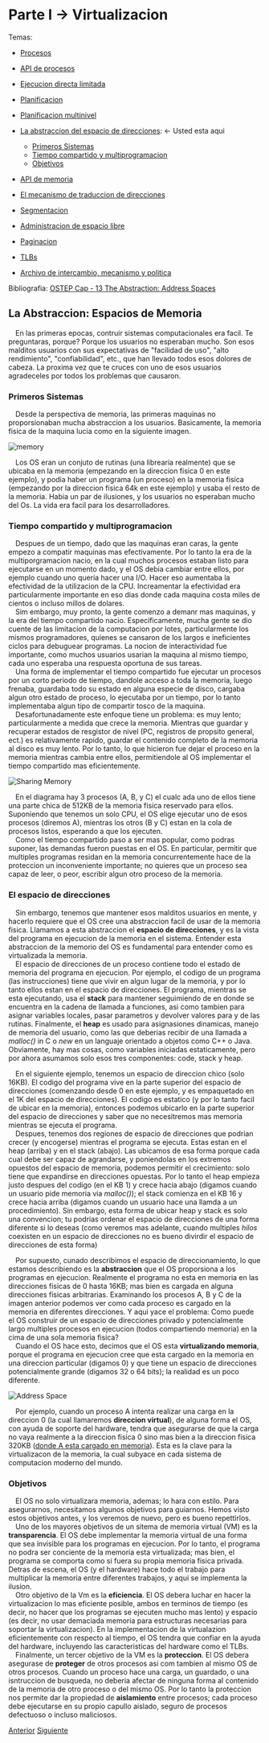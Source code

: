 # Parte I &rarr; Virtualizacion

Temas:

* [Procesos](./Procesos.md)
* [API de procesos](./API-de-procesos.md)
* [Ejecucion directa limitada](#mecanismo-ejecucion-directa-limitada)
* [Planificacion](#introduccion-planificacion-scheduling)
* [Planificacion multinivel](#planificador-la-cola-de-retroalimentacion-multinivel)
* [La abstraccion del espacio de direcciones](#la-abstraccion-espacios-de-memoria): &larr; Usted esta aqui

  * [Primeros Sistemas](#primeros-sistemas)
  * [Tiempo compartido y multiprogramacion](#tiempo-compartido-y-multiprogramacion)
  * [Objetivos](#objetivos)

* [API de memoria](./API-memoria.md)
* [El mecanismo de traduccion de direcciones](./Traduccion-direcciones.md)
* [Segmentacion](./Segmentacion.md)
* [Administracion de espacio libre](./Espacio-libre.md)
* [Paginacion](Virtualizacion-Paginacion.md)
* [TLBs](Virtualizacion-TBLs.md)
* [Archivo de intercambio, mecanismo y politica](Virtualizacion-Archivo-de-intercambio-mecanismos-politica.md)

Bibliografia: [OSTEP Cap - 13 The Abstraction: Address Spaces](https://pages.cs.wisc.edu/~remzi/OSTEP/vm-intro.pdf)

## La Abstraccion: Espacios de Memoria

&emsp;En las primeras epocas, contruir sistemas computacionales era facil. Te preguntaras, porque? Porque los usuarios no esperaban mucho. Son esos malditos usuarios con sus expectativas de "facilidad de uso", "alto rendimiento", "confiabilidad", etc., que han llevado todos esos dolores de cabeza. La proxima vez que te cruces con uno de esos usuarios agradeceles por todos los problemas que causaron.</br>

### Primeros Sistemas

&emsp;Desde la perspectiva de memoria, las primeras maquinas no proporsionaban mucha abstraccion a los usuarios. Basicamente, la memoria fisica de la maquina lucia como en la siguiente imagen.</br>

![memory](../Imagenes/memory.png)

&emsp;Los OS eran un conjuto de rutinas (una librearia realmente) que se ubicaba en la memoria (empezando en la direccion fisica 0 en este ejemplo), y podia haber un programa (un proceso) en la memoria fisica (empezando por la direccion fisica 64k en este ejemplo) y usaba el resto de la memoria. Habia un par de ilusiones, y los usuarios no esperaban mucho del Os. La vida era facil para los desarrolladores.</br>

### Tiempo compartido y multiprogramacion

&emsp;Despues de un tiempo, dado que las maquinas eran caras, la gente empezo a compatir maquinas mas efectivamente. Por lo tanto la era de la multiporgramacion nacio, en la cual muchos procesos estaban listo para ejecutarse en un momento dado, y el OS debia cambiar entre ellos, por ejemplo cuando uno queria hacer una I/O. Hacer eso aumentaba la efectividad de la utilizacion de la CPU. Increamentar la efectividad era particularmente importante en eso dias donde cada maquina costa miles de cientos o incluso millos de dolares.</br>
&emsp;Sim embargo, muy pronto, la gente comenzo a demanr mas maquinas, y la era del tiempo compartido nacio. Especificamente, mucha gente se dio cuente de las limitacion de la computacion por lotes, particularmente los mismos programadores, quienes se cansaron de los largos e ineficientes ciclos para debuguear programas. La nocion de interactividad fue importante, como muchos usuarios usarian la maquina al mismo tiempo, cada uno esperaba una respuesta oportuna de sus tareas.</br>
&emsp;Una forma de implementar el tiempo compartido fue ejecutar un procesos por un corto periodo de tiempo, dandole acceso a toda la memoria, luego frenaba, guardaba todo su estado en alguna especie de disco, cargaba algun otro estado de proceso, lo ejecutaba por un tiempo, por lo tanto implementaba algun tipo de compartir tosco de la maquina.</br>
&emsp;Desafortunadamente este enfoque tiene un problema: es muy lento; particularmente a medida que crece la memoria. Mientras que guardar y recuperar estados de resgistor de nivel (PC, registros de propsito general, ect.) es relativamente rapido, guardar el contenido completo de la memoria al disco es muy lento. Por lo tanto, lo que hicieron fue dejar el proceso en la memoria mientras cambia entre ellos, permitiendole al OS implementar el tiempo compartido mas eficientemente.</br>

![Sharing Memory](../Imagenes/sharing-memory.png)

&emsp;En el diagrama hay 3 procesos (A, B, y C) el cualc ada uno de ellos tiene una parte chica de 512KB de la memoria fisica reservado para ellos. Suponiendo que tenemos un solo CPU, el OS elige ejecutar uno de esos procesos (diremos A), mientras los otros (B y C) estan en la cola de procesos listos, esperando a que los ejecuten.</br>
&emsp;Como el tiempo compartido paso a ser mas popular, como podras suponer, las demandas fueron puestas en el OS. En particular, permitir que multiples programas residan en la memoria concurrentemente hace de la proteccion un inconveniente importante; no quieres que un proceso sea capaz de leer, o peor, escribir algun otro proceso de la memoria.</br>

### El espacio de direcciones

&emsp;Sin embargo, tenemos que mantener esos malditos usuarios en mente, y hacerlo requiere que el OS cree una abstraccion facil de usar de la memoria fisica. Llamamos a esta abstraccion el **espacio de direcciones**, y es la vista del programa en ejecucion de la memoria en el sistema. Entender esta abstraccion de la memorio del OS es fundamental para entender como es virtualizada la memoria.</br>
&emsp;El espacio de direcciones de un proceso contiene todo el estado de memoria del programa en ejecucion. Por ejemplo, el codigo de un programa (las instrucciones) tiene que vivir en algun lugar de la memoria, y por lo tanto ellos estan en el espacio de direcciones. El programa, mientras se esta ejecutando, usa el **stack** para mantener seguimiendo de en donde se encuentra en la cadena de llamada a funciones, asi como tambien para asignar variables locales, pasar parametros y devolver valores para y de las rutinas. Finalmente, el **heap** es usado para asignasiones dinamicas, manejo de memoria del usuario, como las que deberias recibir de una llamada a *malloc()* in C o *new* en un languaje orientado a objetos como C++ o Java. Obviamente, hay mas cosas, como variables iniciadas estaticamente, pero por ahora asumamos solo esos tres componentes: code, stack y heap.</br>

&emsp;En el siguiente ejemplo, tenemos un espacio de direccion chico (solo 16KB). El codigo del programa vive en la parte superior del espacio de direcciones (comenzando desde 0 en este ejemplo, y es empaquetado en el 1K del espacio de direcciones). El codigo es estatico (y por lo tanto facil de ubicar en la memoria), entonces podemos ubicarlo en la parte superior del espacio de direcciones y saber que no necesitremos mas memoria mientras se ejecuta el programa.</br>
&emsp;Despues, tenemos dos regiones de espacio de direcciones que podrian crecer (y encogerse) mientras el programa se ejecuta. Estas estan en el heap (arriba) y en el stack (abajo). Las ubicamos de esa forma porque cada cual debe ser capaz de agrandarse, y poniendolas en los extremos opuestos del espacio de memoria, podemos permitir el crecimiento: solo tiene que expandirse en direcciones opuestas. Por lo tanto el heap empieza justo despues del codigo (en el KB 1) y crece hacia abajo (digamos cuando un usuario pide memoria via *malloc()*); el stack comienza en el KB 16 y crece hacia arriba (digamos cuando un usuario hace una llamda a un procedimiento). Sin embargo, esta forma de ubicar heap y stack es solo una convencion; tu podrias ordenar el espacio de direcciones de una forma diferente si lo deseas (como veremos mas adelante, cuando multiples *hilos* coexisten en un espacio de direcciones no es bueno divirdir el espacio de direcciones de esta forma)</br>

&emsp;Por supuesto, cunado describimos el espacio de direccionamiento, lo que estamos describiendo es la **abstraccion** que el OS proporsiona a los programas en ejecucion. Realmente el programa no esta en memoria en las direcciones fisicas de 0 hasta 16KB; mas bien es cargada en alguna direcciones fisicas arbitrarias. Examinando los procesos A, B y C de la imagen anterior podemos ver como cada proceso es cargado en la memoria en diferentes direcciones. Y aqui yace el problema: Como puede el OS construir de un espacio de direcciones privado y potencialmente largo multiples procesos en ejecucion (todos compartiendo memoria) en la cima de una sola memoria fisica?</br>
&emsp;Cuando el OS hace esto, decimos que el OS esta **virtualizando memoria**, porque el programa en ejecucion cree que esta cargado en la memoria en una direccion particular (digamos 0) y que tiene un espacio de direcciones potencialmente grande (digamos 32 o 64 bits); la realidad es un poco diferente.</br>

![Address Space](../Imagenes/address-space.png)

&emsp;Por ejemplo, cuando un proceso A intenta realizar una carga en la direccion 0 (la cual llamaremos **direccion virtual**), de alguna forma el OS, con ayuda de soporte del hardware, tendra que asegurarse de que la carga no vaya realmente a la direccion fisica 0 sino mas bien a la direccion fisica 320KB ([donde A esta cargado en memoria](#tiempo-compartido-y-multiprogramacion)). Esta es la clave para la virtualizacon de la memoria, la cual subyace en cada sistema de computacion moderno del mundo.</br>

### Objetivos

&emsp;El OS no solo virtualizara memoria, ademas; lo hara con estilo. Para asegurarnos, necesitamos algunos objetivos para guiarnos. Hemos visto estos objetivos antes, y los veremos de nuevo, pero es bueno repettirlos.</br>
&emsp;Uno de los mayores objetivos de un sitema de memoria virtual (VM) es la **transparencia**. El OS debe implementar la memoria virtual de una forma que sea invisible para los programas en ejecucion. Por lo tanto, el programa no podra ser conciente de la memoria esta virtualizada; mas bien, el programa se comporta como si fuera su propia memoria fisica privada. Detras de escena, el OS (y el hardware) hace todo el trabajo para multiplicar la memoria entre diferentes trabajos, y aqui se implementa la ilusion.</br>
&emsp;Otro objetivo de la Vm es la **eficiencia**. El OS debera luchar en hacer la virtualizacion lo mas eficiente posible, ambos en terminos de tiempo (es decir, no hacer que los programas se ejecuten mucho mas lento) y espacio (es decir, no usar demaciada memoria para estructuras necesarias para soportar la virtualizacion). En la implementacion de la virtualazion eficientemente con respecto al tiempo, el OS tendra que confiar en la ayuda del hardware, incluyendo las caracteristicas del hardware como el TLBs.</br>
&emsp;Finalmente, un tercer objetivo de la VM es la **proteccion**. El OS debera asegurase de **proteger** de otros procesos asi com tambien al mismo OS de otros procesos. Cuando un proceso hace una carga, un guardado, o una isntruccion de busqueda, no deberia afectar de ninguna forma al contenido de la memoria de otro proceso o del mismo OS. Por lo tanto la proteccion nos permite dar la propiedad de **aislamiento** entre procesos; cada proceso debe ejecutarse en su propio capullo aislado, seguro de procesos defectuoso o incluso maliciosos.</br>

[Anterior](./Planificador-multinivel.md) [Siguiente](./API-memoria.md)
